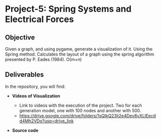 ﻿# Project-5: Spring Systems and Electrical Forces

## Objective
Given a graph, and using pygame, generate a visualization of it. Using the Spring method. Calculates the layout of a graph using the spring algorithm presented by P. Eades (1984). O(m+n)


## Deliverables
In the repository, you will find:

- **Videos of Visualization**
  - Link to videos with the execution of the project. Two for each generation model, one with 100 nodes and another with 500.
  - https://drive.google.com/drive/folders/1sQIkQ23Ij2e4Dev8vXLlEecdd4Mh2VDo?usp=drive_link
    
- **Source code**


